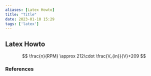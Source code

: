 ```yaml
---
aliases: [Latex Howto]
title: "Title"
date: 2023-01-10 15:29
tags: ['latex']
---
```


## Latex Howto

$$
\frac{n}{RPM} \approx 212\cdot \frac{V_{in}}{V}+209
$$

### References
